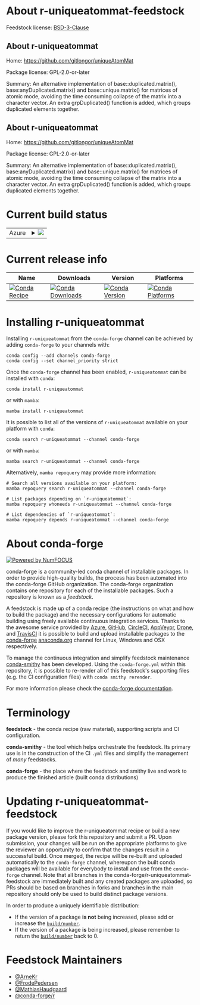 About r-uniqueatommat-feedstock
===============================

Feedstock license: [BSD-3-Clause](https://github.com/conda-forge/r-uniqueatommat-feedstock/blob/main/LICENSE.txt)


About r-uniqueatommat
---------------------

Home: https://github.com/gitlongor/uniqueAtomMat

Package license: GPL-2.0-or-later

Summary: An alternative implementation of base::duplicated.matrix(), base:anyDuplicated.matrix() and base::unique.matrix() for matrices of atomic mode, avoiding the time consuming collapse of the matrix into a character vector. An extra grpDuplicated() function is added, which groups duplicated elements together. 

About r-uniqueatommat
---------------------

Home: https://github.com/gitlongor/uniqueAtomMat

Package license: GPL-2.0-or-later

Summary: An alternative implementation of base::duplicated.matrix(), base:anyDuplicated.matrix() and base::unique.matrix() for matrices of atomic mode, avoiding the time consuming collapse of the matrix into a character vector. An extra grpDuplicated() function is added, which groups duplicated elements together. 

Current build status
====================


<table>
    
  <tr>
    <td>Azure</td>
    <td>
      <details>
        <summary>
          <a href="https://dev.azure.com/conda-forge/feedstock-builds/_build/latest?definitionId=1764&branchName=main">
            <img src="https://dev.azure.com/conda-forge/feedstock-builds/_apis/build/status/r-uniqueatommat-feedstock?branchName=main">
          </a>
        </summary>
        <table>
          <thead><tr><th>Variant</th><th>Status</th></tr></thead>
          <tbody><tr>
              <td>linux_64_r_base4.4</td>
              <td>
                <a href="https://dev.azure.com/conda-forge/feedstock-builds/_build/latest?definitionId=1764&branchName=main">
                  <img src="https://dev.azure.com/conda-forge/feedstock-builds/_apis/build/status/r-uniqueatommat-feedstock?branchName=main&jobName=linux&configuration=linux%20linux_64_r_base4.4" alt="variant">
                </a>
              </td>
            </tr><tr>
              <td>linux_64_r_base4.5</td>
              <td>
                <a href="https://dev.azure.com/conda-forge/feedstock-builds/_build/latest?definitionId=1764&branchName=main">
                  <img src="https://dev.azure.com/conda-forge/feedstock-builds/_apis/build/status/r-uniqueatommat-feedstock?branchName=main&jobName=linux&configuration=linux%20linux_64_r_base4.5" alt="variant">
                </a>
              </td>
            </tr><tr>
              <td>osx_64_r_base4.4</td>
              <td>
                <a href="https://dev.azure.com/conda-forge/feedstock-builds/_build/latest?definitionId=1764&branchName=main">
                  <img src="https://dev.azure.com/conda-forge/feedstock-builds/_apis/build/status/r-uniqueatommat-feedstock?branchName=main&jobName=osx&configuration=osx%20osx_64_r_base4.4" alt="variant">
                </a>
              </td>
            </tr><tr>
              <td>osx_64_r_base4.5</td>
              <td>
                <a href="https://dev.azure.com/conda-forge/feedstock-builds/_build/latest?definitionId=1764&branchName=main">
                  <img src="https://dev.azure.com/conda-forge/feedstock-builds/_apis/build/status/r-uniqueatommat-feedstock?branchName=main&jobName=osx&configuration=osx%20osx_64_r_base4.5" alt="variant">
                </a>
              </td>
            </tr><tr>
              <td>win_64_r_base4.4</td>
              <td>
                <a href="https://dev.azure.com/conda-forge/feedstock-builds/_build/latest?definitionId=1764&branchName=main">
                  <img src="https://dev.azure.com/conda-forge/feedstock-builds/_apis/build/status/r-uniqueatommat-feedstock?branchName=main&jobName=win&configuration=win%20win_64_r_base4.4" alt="variant">
                </a>
              </td>
            </tr><tr>
              <td>win_64_r_base4.5</td>
              <td>
                <a href="https://dev.azure.com/conda-forge/feedstock-builds/_build/latest?definitionId=1764&branchName=main">
                  <img src="https://dev.azure.com/conda-forge/feedstock-builds/_apis/build/status/r-uniqueatommat-feedstock?branchName=main&jobName=win&configuration=win%20win_64_r_base4.5" alt="variant">
                </a>
              </td>
            </tr>
          </tbody>
        </table>
      </details>
    </td>
  </tr>
</table>

Current release info
====================

| Name | Downloads | Version | Platforms |
| --- | --- | --- | --- |
| [![Conda Recipe](https://img.shields.io/badge/recipe-r--uniqueatommat-green.svg)](https://anaconda.org/conda-forge/r-uniqueatommat) | [![Conda Downloads](https://img.shields.io/conda/dn/conda-forge/r-uniqueatommat.svg)](https://anaconda.org/conda-forge/r-uniqueatommat) | [![Conda Version](https://img.shields.io/conda/vn/conda-forge/r-uniqueatommat.svg)](https://anaconda.org/conda-forge/r-uniqueatommat) | [![Conda Platforms](https://img.shields.io/conda/pn/conda-forge/r-uniqueatommat.svg)](https://anaconda.org/conda-forge/r-uniqueatommat) |

Installing r-uniqueatommat
==========================

Installing `r-uniqueatommat` from the `conda-forge` channel can be achieved by adding `conda-forge` to your channels with:

```
conda config --add channels conda-forge
conda config --set channel_priority strict
```

Once the `conda-forge` channel has been enabled, `r-uniqueatommat` can be installed with `conda`:

```
conda install r-uniqueatommat
```

or with `mamba`:

```
mamba install r-uniqueatommat
```

It is possible to list all of the versions of `r-uniqueatommat` available on your platform with `conda`:

```
conda search r-uniqueatommat --channel conda-forge
```

or with `mamba`:

```
mamba search r-uniqueatommat --channel conda-forge
```

Alternatively, `mamba repoquery` may provide more information:

```
# Search all versions available on your platform:
mamba repoquery search r-uniqueatommat --channel conda-forge

# List packages depending on `r-uniqueatommat`:
mamba repoquery whoneeds r-uniqueatommat --channel conda-forge

# List dependencies of `r-uniqueatommat`:
mamba repoquery depends r-uniqueatommat --channel conda-forge
```


About conda-forge
=================

[![Powered by
NumFOCUS](https://img.shields.io/badge/powered%20by-NumFOCUS-orange.svg?style=flat&colorA=E1523D&colorB=007D8A)](https://numfocus.org)

conda-forge is a community-led conda channel of installable packages.
In order to provide high-quality builds, the process has been automated into the
conda-forge GitHub organization. The conda-forge organization contains one repository
for each of the installable packages. Such a repository is known as a *feedstock*.

A feedstock is made up of a conda recipe (the instructions on what and how to build
the package) and the necessary configurations for automatic building using freely
available continuous integration services. Thanks to the awesome service provided by
[Azure](https://azure.microsoft.com/en-us/services/devops/), [GitHub](https://github.com/),
[CircleCI](https://circleci.com/), [AppVeyor](https://www.appveyor.com/),
[Drone](https://cloud.drone.io/welcome), and [TravisCI](https://travis-ci.com/)
it is possible to build and upload installable packages to the
[conda-forge](https://anaconda.org/conda-forge) [anaconda.org](https://anaconda.org/)
channel for Linux, Windows and OSX respectively.

To manage the continuous integration and simplify feedstock maintenance
[conda-smithy](https://github.com/conda-forge/conda-smithy) has been developed.
Using the ``conda-forge.yml`` within this repository, it is possible to re-render all of
this feedstock's supporting files (e.g. the CI configuration files) with ``conda smithy rerender``.

For more information please check the [conda-forge documentation](https://conda-forge.org/docs/).

Terminology
===========

**feedstock** - the conda recipe (raw material), supporting scripts and CI configuration.

**conda-smithy** - the tool which helps orchestrate the feedstock.
                   Its primary use is in the construction of the CI ``.yml`` files
                   and simplify the management of *many* feedstocks.

**conda-forge** - the place where the feedstock and smithy live and work to
                  produce the finished article (built conda distributions)


Updating r-uniqueatommat-feedstock
==================================

If you would like to improve the r-uniqueatommat recipe or build a new
package version, please fork this repository and submit a PR. Upon submission,
your changes will be run on the appropriate platforms to give the reviewer an
opportunity to confirm that the changes result in a successful build. Once
merged, the recipe will be re-built and uploaded automatically to the
`conda-forge` channel, whereupon the built conda packages will be available for
everybody to install and use from the `conda-forge` channel.
Note that all branches in the conda-forge/r-uniqueatommat-feedstock are
immediately built and any created packages are uploaded, so PRs should be based
on branches in forks and branches in the main repository should only be used to
build distinct package versions.

In order to produce a uniquely identifiable distribution:
 * If the version of a package **is not** being increased, please add or increase
   the [``build/number``](https://docs.conda.io/projects/conda-build/en/latest/resources/define-metadata.html#build-number-and-string).
 * If the version of a package **is** being increased, please remember to return
   the [``build/number``](https://docs.conda.io/projects/conda-build/en/latest/resources/define-metadata.html#build-number-and-string)
   back to 0.

Feedstock Maintainers
=====================

* [@ArneKr](https://github.com/ArneKr/)
* [@FrodePedersen](https://github.com/FrodePedersen/)
* [@MathiasHaudgaard](https://github.com/MathiasHaudgaard/)
* [@conda-forge/r](https://github.com/orgs/conda-forge/teams/r/)

